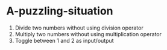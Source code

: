 # A-puzzling-situation
1. Divide two numbers without using division operator
2. Multiply two numbers without using multiplication operator
3. Toggle between 1 and 2 as input/output

